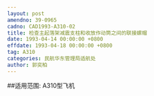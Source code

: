 ```yaml
---
layout: post
amendno: 39-0965
cadno: CAD1993-A310-02
title: 检查主起落架减震支柱和收放作动筒之间的联接螺帽
date: 1993-04-14 00:00:00 +0800
effdate: 1993-04-18 00:00:00 +0800
tag: A310
categories: 民航华东管理局适航处
author: 郭奕柏
---
```


##适用范围:
A310型飞机

